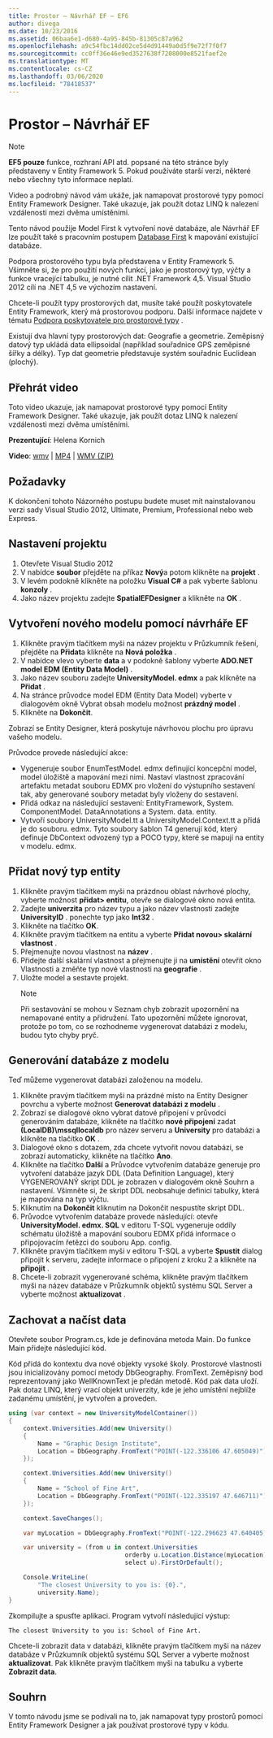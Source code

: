 ```yaml
---
title: Prostor – Návrhář EF – EF6
author: divega
ms.date: 10/23/2016
ms.assetid: 06baa6e1-d680-4a95-845b-81305c87a962
ms.openlocfilehash: a9c54fbc14dd02ce5d4d91449a0d5f9e72f7f0f7
ms.sourcegitcommit: cc0ff36e46e9ed3527638f7208000e8521faef2e
ms.translationtype: MT
ms.contentlocale: cs-CZ
ms.lasthandoff: 03/06/2020
ms.locfileid: "78418537"
---
```

# <a name="spatial---ef-designer"></a>Prostor – Návrhář EF
> [!NOTE]
> **EF5 pouze** funkce, rozhraní API atd. popsané na této stránce byly představeny v Entity Framework 5. Pokud používáte starší verzi, některé nebo všechny tyto informace neplatí.

Video a podrobný návod vám ukáže, jak namapovat prostorové typy pomocí Entity Framework Designer. Také ukazuje, jak použít dotaz LINQ k nalezení vzdálenosti mezi dvěma umístěními.

Tento návod použije Model First k vytvoření nové databáze, ale Návrhář EF lze použít také s pracovním postupem [Database First](~/ef6/modeling/designer/workflows/database-first.md) k mapování existující databáze.

Podpora prostorového typu byla představena v Entity Framework 5. Všimněte si, že pro použití nových funkcí, jako je prostorový typ, výčty a funkce vracející tabulku, je nutné cílit .NET Framework 4,5. Visual Studio 2012 cílí na .NET 4,5 ve výchozím nastavení.

Chcete-li použít typy prostorových dat, musíte také použít poskytovatele Entity Framework, který má prostorovou podporu. Další informace najdete v tématu [Podpora poskytovatele pro prostorové typy](~/ef6/fundamentals/providers/spatial-support.md) .

Existují dva hlavní typy prostorových dat: Geografie a geometrie. Zeměpisný datový typ ukládá data ellipsoidal (například souřadnice GPS zeměpisné šířky a délky). Typ dat geometrie představuje systém souřadnic Euclidean (plochý).

## <a name="watch-the-video"></a>Přehrát video
Toto video ukazuje, jak namapovat prostorové typy pomocí Entity Framework Designer. Také ukazuje, jak použít dotaz LINQ k nalezení vzdálenosti mezi dvěma umístěními.

**Prezentující**: Helena Kornich

**Video**: [wmv](https://download.microsoft.com/download/E/C/9/EC9E6547-8983-4C1F-A919-D33210E4B213/HDI-ITPro-MSDN-winvideo-spatialwithdesigner.wmv) | [MP4](https://download.microsoft.com/download/E/C/9/EC9E6547-8983-4C1F-A919-D33210E4B213/HDI-ITPro-MSDN-mp4video-spatialwithdesigner.m4v) | [WMV (ZIP)](https://download.microsoft.com/download/E/C/9/EC9E6547-8983-4C1F-A919-D33210E4B213/HDI-ITPro-MSDN-winvideo-spatialwithdesigner.zip)

## <a name="pre-requisites"></a>Požadavky

K dokončení tohoto Názorného postupu budete muset mít nainstalovanou verzi sady Visual Studio 2012, Ultimate, Premium, Professional nebo web Express.

## <a name="set-up-the-project"></a>Nastavení projektu

1.  Otevřete Visual Studio 2012
2.  V nabídce **soubor** přejděte na příkaz **Nový**a potom klikněte na **projekt** .
3.  V levém podokně klikněte na položku **Visual C\#** a pak vyberte šablonu **konzoly** .
4.  Jako název projektu zadejte **SpatialEFDesigner** a klikněte na **OK** .

## <a name="create-a-new-model-using-the-ef-designer"></a>Vytvoření nového modelu pomocí návrháře EF

1.  Klikněte pravým tlačítkem myši na název projektu v Průzkumník řešení, přejděte na **Přidat**a klikněte na **Nová položka** .
2.  V nabídce vlevo vyberte **data** a v podokně šablony vyberte **ADO.NET model EDM (Entity Data Model)** .
3.  Jako název souboru zadejte **UniversityModel. edmx** a pak klikněte na **Přidat** .
4.  Na stránce průvodce model EDM (Entity Data Model) vyberte v dialogovém okně Vybrat obsah modelu možnost **prázdný model** .
5.  Klikněte na **Dokončit**.

Zobrazí se Entity Designer, která poskytuje návrhovou plochu pro úpravu vašeho modelu.

Průvodce provede následující akce:

-   Vygeneruje soubor EnumTestModel. edmx definující koncepční model, model úložiště a mapování mezi nimi. Nastaví vlastnost zpracování artefaktu metadat souboru EDMX pro vložení do výstupního sestavení tak, aby generované soubory metadat byly vloženy do sestavení.
-   Přidá odkaz na následující sestavení: EntityFramework, System. ComponentModel. DataAnnotations a System. data. entity.
-   Vytvoří soubory UniversityModel.tt a UniversityModel.Context.tt a přidá je do souboru. edmx. Tyto soubory šablon T4 generují kód, který definuje DbContext odvozený typ a POCO typy, které se mapují na entity v modelu. edmx.

## <a name="add-a-new-entity-type"></a>Přidat nový typ entity

1.  Klikněte pravým tlačítkem myši na prázdnou oblast návrhové plochy, vyberte možnost **přidat&gt; entitu**, otevře se dialogové okno nová entita.
2.  Zadejte **univerzita** pro název typu a jako název vlastnosti zadejte **UniversityID** . ponechte typ jako **Int32** .
3.  Klikněte na tlačítko **OK**.
4.  Klikněte pravým tlačítkem na entitu a vyberte **Přidat novou&gt; skalární vlastnost** .
5.  Přejmenujte novou vlastnost na **název** .
6.  Přidejte další skalární vlastnost a přejmenujte ji na **umístění** otevřít okno Vlastnosti a změňte typ nové vlastnosti na **geografie** .
7.  Uložte model a sestavte projekt.
    > [!NOTE]
    > Při sestavování se mohou v Seznam chyb zobrazit upozornění na nemapované entity a přidružení. Tato upozornění můžete ignorovat, protože po tom, co se rozhodneme vygenerovat databázi z modelu, budou tyto chyby pryč.

## <a name="generate-database-from-model"></a>Generování databáze z modelu

Teď můžeme vygenerovat databázi založenou na modelu.

1.  Klikněte pravým tlačítkem myši na prázdné místo na Entity Designer povrchu a vyberte možnost **Generovat databázi z modelu** .
2.  Zobrazí se dialogové okno vybrat datové připojení v průvodci generováním databáze, klikněte na tlačítko **nové připojení** zadat **(LocalDB)\\mssqllocaldb** pro název serveru a **University** pro databázi a klikněte na tlačítko **OK** .
3.  Dialogové okno s dotazem, zda chcete vytvořit novou databázi, se zobrazí automaticky, klikněte na tlačítko **Ano**.
4.  Klikněte na tlačítko **Další** a Průvodce vytvořením databáze generuje pro vytvoření databáze jazyk DDL (Data Definition Language), který VYGENEROVANÝ skript DDL je zobrazen v dialogovém okně Souhrn a nastavení. Všimněte si, že skript DDL neobsahuje definici tabulky, která je mapována na typ výčtu.
5.  Kliknutím na **Dokončit** kliknutím na Dokončit nespustíte skript DDL.
6.  Průvodce vytvořením databáze provede následující: otevře **UniversityModel. edmx. SQL** v editoru T-SQL vygeneruje oddíly schématu úložiště a mapování souboru EDMX přidá informace o připojovacím řetězci do souboru App. config.
7.  Klikněte pravým tlačítkem myši v editoru T-SQL a vyberte **Spustit** dialog připojit k serveru, zadejte informace o připojení z kroku 2 a klikněte na **připojit** .
8.  Chcete-li zobrazit vygenerované schéma, klikněte pravým tlačítkem myši na název databáze v Průzkumník objektů systému SQL Server a vyberte možnost **aktualizovat** .

## <a name="persist-and-retrieve-data"></a>Zachovat a načíst data

Otevřete soubor Program.cs, kde je definována metoda Main. Do funkce Main přidejte následující kód.

Kód přidá do kontextu dva nové objekty vysoké školy. Prostorové vlastnosti jsou inicializovány pomocí metody DbGeography. FromText. Zeměpisný bod reprezentovaný jako WellKnownText je předán metodě. Kód pak data uloží. Pak dotaz LINQ, který vrací objekt univerzity, kde je jeho umístění nejblíže zadanému umístění, je vytvořen a proveden.

``` csharp
using (var context = new UniversityModelContainer())
{
    context.Universities.Add(new University()
    {
        Name = "Graphic Design Institute",
        Location = DbGeography.FromText("POINT(-122.336106 47.605049)"),
    });

    context.Universities.Add(new University()
    {
        Name = "School of Fine Art",
        Location = DbGeography.FromText("POINT(-122.335197 47.646711)"),
    });

    context.SaveChanges();

    var myLocation = DbGeography.FromText("POINT(-122.296623 47.640405)");

    var university = (from u in context.Universities
                                orderby u.Location.Distance(myLocation)
                                select u).FirstOrDefault();

    Console.WriteLine(
        "The closest University to you is: {0}.",
        university.Name);
}
```

Zkompilujte a spusťte aplikaci. Program vytvoří následující výstup:

```console
The closest University to you is: School of Fine Art.
```

Chcete-li zobrazit data v databázi, klikněte pravým tlačítkem myši na název databáze v Průzkumník objektů systému SQL Server a vyberte možnost **aktualizovat**. Pak klikněte pravým tlačítkem myši na tabulku a vyberte **Zobrazit data**.

## <a name="summary"></a>Souhrn

V tomto návodu jsme se podívali na to, jak namapovat typy prostorů pomocí Entity Framework Designer a jak používat prostorové typy v kódu. 
